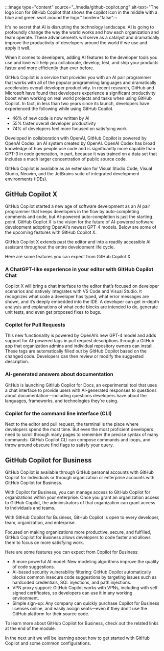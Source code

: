 :::image type="content" source="../media/github-copilot.png" alt-text="The logo icon for GitHub Copilot that shows the copilot icon in the middle with a blue and green swirl around the logo." border="false":::

It's no secret that AI is disrupting the technology landscape. AI is going to profoundly change the way the world works and how each organization and team operate. These advancements will serve as a catalyst and dramatically improve the productivity of developers around the world if we use and apply it well.

When it comes to developers, adding AI features to the developer tools you use and love will help you collaborate, develop, test, and ship your products faster and more efficiently than ever before.

GitHub Copilot is a service that provides you with an AI pair programmer that works with all of the popular programming languages and dramatically accelerates overall developer productivity. In recent research, GitHub and Microsoft have found that developers experience a significant productivity boost when working on real world projects and tasks when using GitHub Copilot. In fact, in less than two years since its launch, developers have experienced the following while using GitHub Copilot.

- 46% of new code is now written by AI
- 55% faster overall developer productivity
- 74% of developers feel more focused on satisfying work

Developed in collaboration with OpenAI, GitHub Copilot is powered by OpenAI Codex, an AI system created by OpenAI. OpenAI Codex has broad knowledge of how people use code and is significantly more capable than GPT-3 in code generation, in part, because it was trained on a data set that includes a much larger concentration of public source code.

GitHub Copilot is available as an extension for Visual Studio Code, Visual Studio, Neovim, and the JetBrains suite of integrated development environments (IDEs).

## GitHub Copilot X

GitHub Copilot started a new age of software development as an AI pair programmer that keeps developers in the flow by auto-completing comments and code, but AI-powered auto-completion is just the starting point. GitHub Copilot X is the vision for the future of AI-powered software development adopting OpenAI's newest GPT-4 models. Below are some of the upcoming features with GitHub Copilot X.

GitHub Copilot X extends past the editor and into a readily accessible AI assistant throughout the entire development life cycle.

Here are some features you can expect from GitHub Copilot X.

### A ChatGPT-like experience in your editor with GitHub Copilot Chat

Copilot X will bring a chat interface to the editor that’s focused on developer scenarios and natively integrates with VS Code and Visual Studio. It recognizes what code a developer has typed, what error messages are shown, and it’s deeply embedded into the IDE. A developer can get in-depth analysis and explanations of what code blocks are intended to do, generate unit tests, and even get proposed fixes to bugs.

### Copilot for Pull Requests

This new functionality is powered by OpenAI’s new GPT-4 model and adds support for AI-powered tags in pull request descriptions through a GitHub app that organization admins and individual repository owners can install. These tags are automatically filled out by GitHub Copilot based on the changed code. Developers can then review or modify the suggested description.

### AI-generated answers about documentation

GitHub is launching GitHub Copilot for Docs, an experimental tool that uses a chat interface to provide users with AI-generated responses to questions about documentation—including questions developers have about the languages, frameworks, and technologies they’re using.

### Copilot for the command line interface (CLI)

Next to the editor and pull request, the terminal is the place where developers spend the most time. But even the most proficient developers need to scroll through many pages to remember the precise syntax of many commands. GitHub Copilot CLI can compose commands and loops, and throw around obscure find flags to satisfy your query.

## GitHub Copilot for Business

GitHub Copilot is available through GitHub personal accounts with GitHub Copilot for Individuals or through organization or enterprise accounts with GitHub Copilot for Business.

With Copilot for Business, you can manage access to GitHub Copilot for organizations within your enterprise. Once you grant an organization access to GitHub Copilot, the administrators of that organization can grant access to individuals and teams.

With GitHub Copilot for Business, GitHub Copilot is open to every developer, team, organization, and enterprise.

Focused on making organizations more productive, secure, and fulfilled, GitHub Copilot for Business allows developers to code faster and allows them to focus on more satisfying work.

Here are some features you can expect from Copilot for Business:

- A more powerful AI model: New modeling algorithms improve the quality of code suggestions.
- AI-based security vulnerability filtering: GitHub Copilot automatically blocks common insecure code suggestions by targeting issues such as hardcoded credentials, SQL injections, and path injections.
- VPN proxy support: GitHub Copilot works with VPNs, including with self-signed certificates, so developers can use it in any working environment.
- Simple sign-up: Any company can quickly purchase Copilot for Business licenses online, and easily assign seats—even if they don’t use the GitHub platform for their source code.

To learn more about GitHub Copilot for Business, check out the related links at the end of the module.

In the next unit we will be learning about how to get started with GitHub Copilot and some common configurations.
